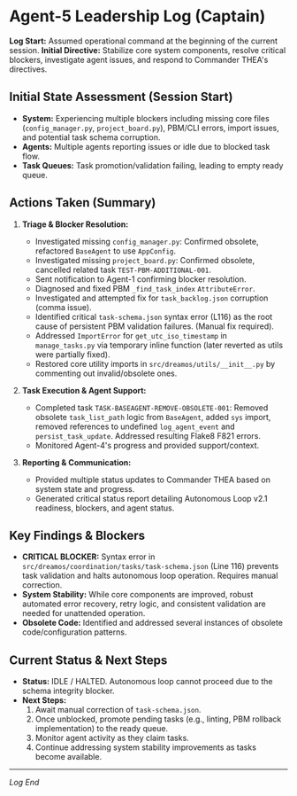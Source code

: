 # Agent-5 Leadership Log (Captain)

**Log Start:** Assumed operational command at the beginning of the current session.
**Initial Directive:** Stabilize core system components, resolve critical blockers, investigate agent issues, and respond to Commander THEA's directives.

## Initial State Assessment (Session Start)

*   **System:** Experiencing multiple blockers including missing core files (`config_manager.py`, `project_board.py`), PBM/CLI errors, import issues, and potential task schema corruption.
*   **Agents:** Multiple agents reporting issues or idle due to blocked task flow.
*   **Task Queues:** Task promotion/validation failing, leading to empty ready queue.

## Actions Taken (Summary)

1.  **Triage & Blocker Resolution:**
    *   Investigated missing `config_manager.py`: Confirmed obsolete, refactored `BaseAgent` to use `AppConfig`.
    *   Investigated missing `project_board.py`: Confirmed obsolete, cancelled related task `TEST-PBM-ADDITIONAL-001`.
    *   Sent notification to Agent-1 confirming blocker resolution.
    *   Diagnosed and fixed PBM `_find_task_index` `AttributeError`.
    *   Investigated and attempted fix for `task_backlog.json` corruption (comma issue).
    *   Identified critical `task-schema.json` syntax error (L116) as the root cause of persistent PBM validation failures. (Manual fix required).
    *   Addressed `ImportError` for `get_utc_iso_timestamp` in `manage_tasks.py` via temporary inline function (later reverted as utils were partially fixed).
    *   Restored core utility imports in `src/dreamos/utils/__init__.py` by commenting out invalid/obsolete ones.

2.  **Task Execution & Agent Support:**
    *   Completed task `TASK-BASEAGENT-REMOVE-OBSOLETE-001`: Removed obsolete `task_list_path` logic from `BaseAgent`, added `sys` import, removed references to undefined `log_agent_event` and `persist_task_update`. Addressed resulting Flake8 F821 errors.
    *   Monitored Agent-4's progress and provided support/context.

3.  **Reporting & Communication:**
    *   Provided multiple status updates to Commander THEA based on system state and progress.
    *   Generated critical status report detailing Autonomous Loop v2.1 readiness, blockers, and agent status.

## Key Findings & Blockers

*   **CRITICAL BLOCKER:** Syntax error in `src/dreamos/coordination/tasks/task-schema.json` (Line 116) prevents task validation and halts autonomous loop operation. Requires manual correction.
*   **System Stability:** While core components are improved, robust automated error recovery, retry logic, and consistent validation are needed for unattended operation.
*   **Obsolete Code:** Identified and addressed several instances of obsolete code/configuration patterns.

## Current Status & Next Steps

*   **Status:** IDLE / HALTED. Autonomous loop cannot proceed due to the schema integrity blocker.
*   **Next Steps:**
    1.  Await manual correction of `task-schema.json`.
    2.  Once unblocked, promote pending tasks (e.g., linting, PBM rollback implementation) to the ready queue.
    3.  Monitor agent activity as they claim tasks.
    4.  Continue addressing system stability improvements as tasks become available.

---
*Log End*
